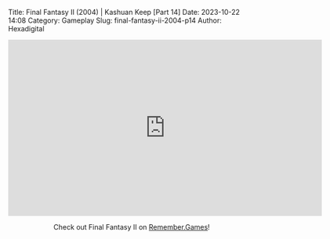 Title: Final Fantasy II (2004) | Kashuan Keep [Part 14]
Date: 2023-10-22 14:08
Category: Gameplay
Slug: final-fantasy-ii-2004-p14
Author: Hexadigital

<center><iframe src="https://www.youtube.com/embed/dBtxA_caxEA?feature=oembed" allow="accelerometer; autoplay; encrypted-media; gyroscope; picture-in-picture" width="640" height="360" frameborder="0"></iframe>

Check out Final Fantasy II on [Remember.Games](https://remember.games/game/6866/final-fantasy-i-ii-dawn-of-souls/)!</center>